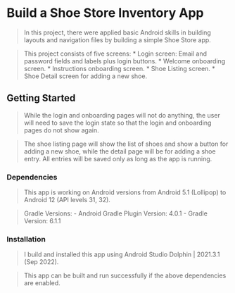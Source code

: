 # Build a Shoe Store Inventory App

> In this project, there were applied basic Android skills in building layouts and navigation files by building a simple Shoe Store app.

> This project consists of five screens:
	* Login screen: Email and password fields and labels plus login buttons.
	* Welcome onboarding screen.
	* Instructions onboarding screen.
	* Shoe Listing screen.
	* Shoe Detail screen for adding a new shoe.

## Getting Started

> While the login and onboarding pages will not do anything, the user will need to save the login state so that the login and onboarding pages do not show again.

> The shoe listing page will show the list of shoes and show a button for adding a new shoe, while the detail page will be for adding a shoe entry. All entries will be saved only as long as the app is running.

### Dependencies

> This app is working on Android versions from Android 5.1 (Lollipop) to Android 12 (API levels 31, 32).

> Gradle Versions:
	- Android Gradle Plugin Version: 4.0.1
	- Gradle Version: 6.1.1

### Installation

> I build and installed this app using Android Studio Dolphin | 2021.3.1 (Sep 2022).

> This app can be built and run successfully if the above dependencies are enabled.
